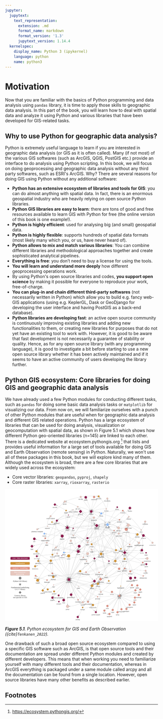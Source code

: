 ```yaml
---
jupyter:
  jupytext:
    text_representation:
      extension: .md
      format_name: markdown
      format_version: '1.3'
      jupytext_version: 1.14.4
  kernelspec:
    display_name: Python 3 (ipykernel)
    language: python
    name: python3
---
```


# Motivation

Now that you are familiar with the basics of Python programming and data analysis using `pandas` library, it is time to apply those skills to geographic data analysis. In this part of the book, you will learn how to deal with spatial data and analyze it using Python and various libraries that have been developed for GIS-related tasks. 


## Why to use Python for geographic data analysis?

Python is extremely useful language to learn if you are interested in geographic data analysis (or GIS as it is often called). Many (if not most) of the various GIS softwares (such as ArcGIS, QGIS, PostGIS etc.) provide an interface to do analysis using Python scripting. In this book, we will focus on doing geoprocessing and geographic data analysis without any third party softwares, such as ESRI's ArcGIS. Why? There are several reasons for doing GIS using Python without any additional software:

- **Python has an extensive ecosystem of libraries and tools for GIS**: you can do almost anything with spatial data. In fact, there is an enormous geospatial industry who are heavily relying on open source Python libraries.
- **Python GIS libraries are easy to learn**: there are tons of good and free resources available to learn GIS with Python for free (the online version of this book is one example!).
- **Python is highly efficient**: used for analysing big (and small) geospatial data.
- **Python is highly flexible**: supports hundreds of spatial data formats (most likely many which you, or us, have never heard of).
- **Python allows to mix and match various libraries**: You can combine different libraries and methodological approaches together and create sophisticated analytical pipelines. 
- **Everything is free**: you don’t need to buy a license for using the tools.
- **You will learn and understand more deeply** how different geoprocessing operations work.
- By using Python's open source libraries and codes, **you support open science** by making it possible for everyone to reproduce your work, free-of-charge.
- **You can plug-in and chain different third-party softwares** (not necessarily written in Python) which allow you to build e.g. fancy web-GIS applications (using e.g. KeplerGL, Dask or GeoDjango for developing the user interface and having PostGIS as a back-end database).
- **Python libraries are developing fast**: an active open source community is continuously improving existing libraries and adding new functionalities to them, or creating new libraries for purposes that do not yet have an existing tool to work with. However, it is good to be aware that fast development is not necessarily a guarantee of stability or quality. Hence, as for any open source library (with any programming language), it is good to investigate a bit before starting to use a new open source library whether it has been actively maintained and if it seems to have an active community of users developing the library further. 


## Python GIS ecosystem: Core libraries for doing GIS and geographic data analysis

We have already used a few Python modules for conducting different tasks, such as `pandas` for doing some basic data analysis tasks or `matplotlib` for visualizing our data. From now on, we will familiarize ourselves with a punch of other Python modules that are useful when for geographic data analysis and different GIS related operations. Python has a large ecosystem of libraries that can be used for doing analysis, visualization or geocomputation with spatial data, as shown in Figure 5.1 which shows how different Python geo-oriented libraries (n=145) are linked to each other. There is a dedicated website at ecosystem.pythongis.org [^ecosystem] that lists and provides useful information for a large set of tools available for doing GIS and Earth Observation (remote sensing) in Python. Naturally, we won't use all of these packages in this book, but we will explore kind many of them. Although the ecosystem is broad, there are a few core libraries that are widely used across the ecosystem:

- Core vector libraries: `geopandas`, `pyproj`, `shapely`
- Core raster libraries: `xarray`, `rioxarray`, `rasterio`

![_**Figure 5.1**. Python ecosystem for GIS and Earth Observation ({cite}`Tenkanen_2022`)._](../img/python-gis-ecosystem.png)

_**Figure 5.1**. Python ecosystem for GIS and Earth Observation ({cite}`Tenkanen_2022`)._


One drawback of such a broad open source ecosystem compared to using a specific GIS software such as ArcGIS, is that open source tools and their documentation are spread under different Python modules and created by different developers. This means that when working you need to familiarize yourself with many different tools and their  documentation, whereas in ArcGIS everything is packaged under a same module called arcpy and all the documentation can be found from a single location. However, open source libraries have many other benefits as described earlier.


## Footnotes

[^ecosystem]: <https://ecosystem.pythongis.org/>

